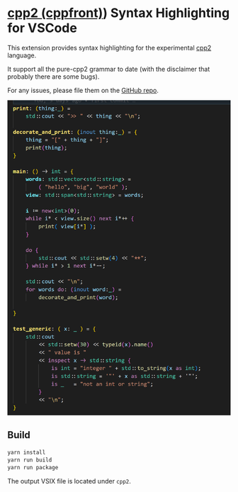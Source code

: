 # [cpp2 (cppfront)](https://github.com/hsutter/cppfront)) Syntax Highlighting for VSCode

This extension provides syntax highlighting for the experimental [cpp2](https://github.com/hsutter/cppfront) language.

It support all the pure-cpp2 grammar to date (with the disclaimer that probably there are some bugs).

For any issues, please file them on the [GitHub repo](https://github.com/elazarcoh/cpp2-syntax).

![Alt text](resources/syntax-highligh-example.png)

## Build

```bash
yarn install
yarn run build
yarn run package
```

The output VSIX file is located under `cpp2`.
